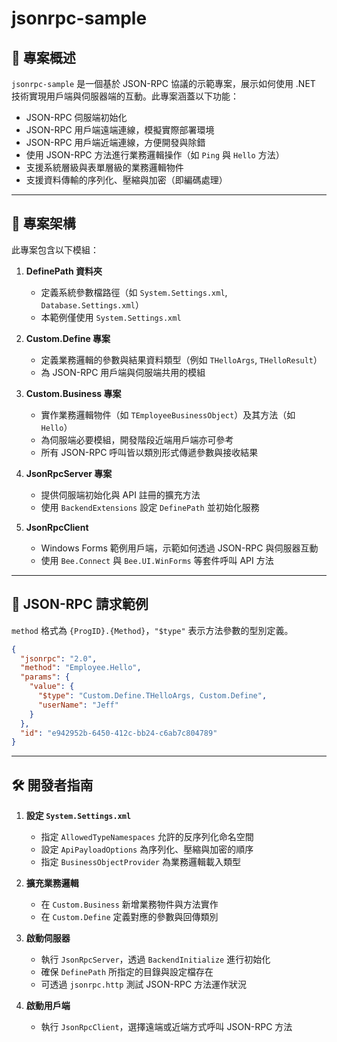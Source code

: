 ﻿#  jsonrpc-sample

## 📝 專案概述

`jsonrpc-sample` 是一個基於 JSON-RPC 協議的示範專案，展示如何使用 .NET 技術實現用戶端與伺服器端的互動。此專案涵蓋以下功能：

- JSON-RPC 伺服端初始化
- JSON-RPC 用戶端遠端連線，模擬實際部署環境
- JSON-RPC 用戶端近端連線，方便開發與除錯
- 使用 JSON-RPC 方法進行業務邏輯操作（如 `Ping` 與 `Hello` 方法）
- 支援系統層級與表單層級的業務邏輯物件
- 支援資料傳輸的序列化、壓縮與加密（即編碼處理）

---

## 🧩 專案架構

此專案包含以下模組：

1. **DefinePath 資料夾**
   - 定義系統參數檔路徑（如 `System.Settings.xml`, `Database.Settings.xml`）
   - 本範例僅使用 `System.Settings.xml`

2. **Custom.Define 專案**
   - 定義業務邏輯的參數與結果資料類型（例如 `THelloArgs`, `THelloResult`）
   - 為 JSON-RPC 用戶端與伺服端共用的模組

3. **Custom.Business 專案**
   - 實作業務邏輯物件（如 `TEmployeeBusinessObject`）及其方法（如 `Hello`）
   - 為伺服端必要模組，開發階段近端用戶端亦可參考
   - 所有 JSON-RPC 呼叫皆以類別形式傳遞參數與接收結果

4. **JsonRpcServer 專案**
   - 提供伺服端初始化與 API 註冊的擴充方法
   - 使用 `BackendExtensions` 設定 `DefinePath` 並初始化服務

5. **JsonRpcClient**
   - Windows Forms 範例用戶端，示範如何透過 JSON-RPC 與伺服器互動
   - 使用 `Bee.Connect` 與 `Bee.UI.WinForms` 等套件呼叫 API 方法

---

## 💬 JSON-RPC 請求範例

`method` 格式為 `{ProgID}.{Method}`，`"$type"` 表示方法參數的型別定義。

```json
{
  "jsonrpc": "2.0",
  "method": "Employee.Hello",
  "params": {
    "value": {
      "$type": "Custom.Define.THelloArgs, Custom.Define",
      "userName": "Jeff"
    }
  },
  "id": "e942952b-6450-412c-bb24-c6ab7c804789"
}
```

---

## 🛠️ 開發者指南

1. **設定 `System.Settings.xml`**
   - 指定 `AllowedTypeNamespaces` 允許的反序列化命名空間
   - 設定 `ApiPayloadOptions` 為序列化、壓縮與加密的順序
   - 指定 `BusinessObjectProvider` 為業務邏輯載入類型

2. **擴充業務邏輯**
   - 在 `Custom.Business` 新增業務物件與方法實作
   - 在 `Custom.Define` 定義對應的參數與回傳類別

3. **啟動伺服器**
   - 執行 `JsonRpcServer`，透過 `BackendInitialize` 進行初始化
   - 確保 `DefinePath` 所指定的目錄與設定檔存在
   - 可透過 `jsonrpc.http` 測試 JSON-RPC 方法運作狀況

4. **啟動用戶端**
   - 執行 `JsonRpcClient`，選擇遠端或近端方式呼叫 JSON-RPC 方法


